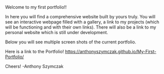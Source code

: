 Welcome to my first portfolio!!

In here you will find a comprehensive website built by yours truly.
You will see an interactive webpage filled with a gallery, a link to my projects (which will be functioning and with their own links).
There will also be a link to my personal website which is still under development.

Below you will see multiple screen shots of the current portfolio.


Here is a link to the Portfolio!
https://anthonyszymczak.github.io/My-First-Portfolio/

Cheers! 
-Anthony Szymczak